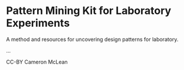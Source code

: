 Pattern Mining Kit for Laboratory Experiments
=============================================

A method and resources for uncovering design patterns for laboratory.

...

CC-BY Cameron McLean  
